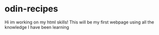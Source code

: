 # odin-recipes

Hi im working on my html skills! This will be my first webpage using all the knowledge I have been learning